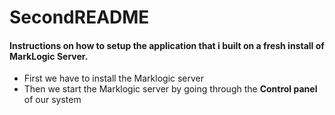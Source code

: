 # SecondREADME
#### Instructions on how to setup the application that i built on a fresh install of MarkLogic Server.
- First we have to install the Marklogic server
- Then we start the Marklogic server by going through the __Control panel__ of our system
